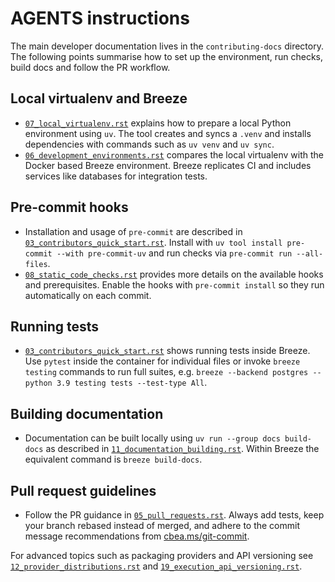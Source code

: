 <!--
 Licensed to the Apache Software Foundation (ASF) under one
 or more contributor license agreements.  See the NOTICE file
 distributed with this work for additional information
 regarding copyright ownership.  The ASF licenses this file
 to you under the Apache License, Version 2.0 (the
 "License"); you may not use this file except in compliance
 with the License.  You may obtain a copy of the License at

   http://www.apache.org/licenses/LICENSE-2.0

 Unless required by applicable law or agreed to in writing,
 software distributed under the License is distributed on an
 "AS IS" BASIS, WITHOUT WARRANTIES OR CONDITIONS OF ANY
 KIND, either express or implied.  See the License for the
 specific language governing permissions and limitations
 under the License.
 -->

# AGENTS instructions

The main developer documentation lives in the `contributing-docs` directory. The following points summarise
how to set up the environment, run checks, build docs and follow the PR workflow.

## Local virtualenv and Breeze

- [`07_local_virtualenv.rst`](contributing-docs/07_local_virtualenv.rst) explains how to prepare a local Python environment using `uv`. The tool creates and syncs a `.venv` and installs dependencies with commands such as `uv venv` and `uv sync`.
- [`06_development_environments.rst`](contributing-docs/06_development_environments.rst) compares the local virtualenv with the Docker based Breeze environment. Breeze replicates CI and includes services like databases for integration tests.

## Pre-commit hooks

- Installation and usage of `pre-commit` are described in [`03_contributors_quick_start.rst`](contributing-docs/03_contributors_quick_start.rst). Install with `uv tool install pre-commit --with pre-commit-uv` and run checks via `pre-commit run --all-files`.
- [`08_static_code_checks.rst`](contributing-docs/08_static_code_checks.rst) provides more details on the available hooks and prerequisites. Enable the hooks with `pre-commit install` so they run automatically on each commit.

## Running tests

- [`03_contributors_quick_start.rst`](contributing-docs/03_contributors_quick_start.rst) shows running tests inside Breeze. Use `pytest` inside the container for individual files or invoke `breeze testing` commands to run full suites, e.g. `breeze --backend postgres --python 3.9 testing tests --test-type All`.

## Building documentation

- Documentation can be built locally using `uv run --group docs build-docs` as described in [`11_documentation_building.rst`](contributing-docs/11_documentation_building.rst). Within Breeze the equivalent command is `breeze build-docs`.

## Pull request guidelines

- Follow the PR guidance in [`05_pull_requests.rst`](contributing-docs/05_pull_requests.rst). Always add tests, keep your branch rebased instead of merged, and adhere to the commit message recommendations from [cbea.ms/git-commit](https://cbea.ms/git-commit/).

For advanced topics such as packaging providers and API versioning see [`12_provider_distributions.rst`](contributing-docs/12_provider_distributions.rst) and [`19_execution_api_versioning.rst`](contributing-docs/19_execution_api_versioning.rst).
